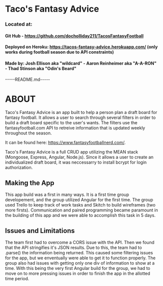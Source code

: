 # Taco's Fantasy Advice

### Located at:
#### Git Hub - https://github.com/docholliday211/TacosFantasyFootball
#### Deployed on Heroku: https://tacos-fantasy-advice.herokuapp.com/ (only works during football season due to API constraints)

#### Made by: Josh Ellison aka "wildcard" - Aaron Reinheimer aka "A-A-RON" - Thad Stinson aka "Odin's Beard"

-----README.md-----

# ABOUT
Taco's Fantasy Advice is an app built to help a person plan a draft board for fantasy football.  It allows a
user to search through several filters in order to build a draft board specific to the user's wants.
The filters use the fantasyfootball.com API to retreive information that is updated weekly throughout the season.

It can be found here: https://www.fantasyfootballnerd.com/.

Taco's Fantasy Advice is a full CRUD app utilizing the MEAN stack (Mongoose, Express, Angular, Node.js).  Since
it allows a user to create an individualized draft board, it was neccessarry to install bcrypt for login
authorization.

## Making the App
This app build was a first in many ways.  It is a first time group developement, and the group utilized Angular
for the first time.  The group used Trello to keep track of work tasks and Skitch to build wireframes (two more
firsts). Communication and paired programming became paramount in the building of this app and we were able to
accomplish this task in 5 days.

## Issues and Limitations
The team first had to overcome a CORS issue with the API.  Then we found that the API stringifies it's JSON 
results.  Due to this, the team had to .parse() the information being returned.  This caused some filtering
issues for the app, but we enventually were able to get it to function properly.  The group also had issues
with getting only one div of information to show at a time.  With this being the very first Angular build for
the group, we had to move on to more pressing issues in order to finish the app in the allotted time period.
